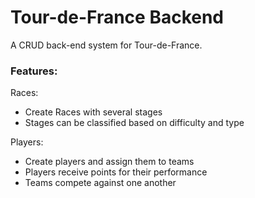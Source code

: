 # Tour-de-France Backend
A CRUD back-end system for Tour-de-France.

### Features:
Races:
- Create Races with several stages
- Stages can be classified based on difficulty and type

Players:
- Create players and assign them to teams
- Players receive points for their performance
- Teams compete against one another
